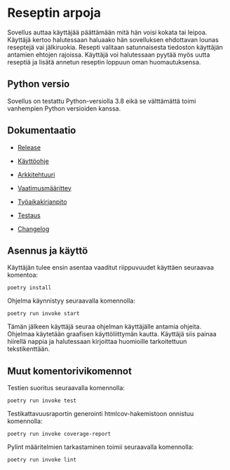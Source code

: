 # Reseptin arpoja
Sovellus auttaa käyttäjää päättämään mitä hän voisi kokata tai leipoa.
Käyttäjä kertoo halutessaan haluaako hän sovelluksen ehdottavan lounas reseptejä vai jälkiruokia.
Resepti valitaan satunnaisesta tiedoston käyttäjän antamien ehtojen rajoissa.
Käyttäjä voi halutessaan pyytää myös uutta reseptiä ja lisätä annetun reseptin loppuun oman huomautuksensa.


## Python versio
Sovellus on testattu Python-versiolla 3.8 eikä se välttämättä toimi vanhempien Python versioiden kanssa.


## Dokumentaatio

* [Release]()

* [Käyttöohje](https://github.com/evas3/ot-harjoitustyo/blob/main/dokumentaatio/kayttoohje.md)

* [Arkkitehtuuri](https://github.com/evas3/ot-harjoitustyo/blob/main/dokumentaatio/arkkitehtuuri.md)

* [Vaatimusmäärittey](https://github.com/evas3/ot-harjoitustyo/blob/main/dokumentaatio/vaatimusmaarittely.md)

* [Työaikakirjanpito](https://github.com/evas3/ot-harjoitustyo/blob/main/dokumentaatio/tyoaikakirjanpito.md)

* [Testaus](https://github.com/evas3/ot-harjoitustyo/blob/main/dokumentaatio/testaus.md)

* [Changelog](https://github.com/evas3/ot-harjoitustyo/blob/main/dokumentaatio/changelog.md)


## Asennus ja käyttö
Käyttäjän tulee ensin asentaa vaaditut riippuvuudet käyttäen seuraavaa komentoa:

	poetry install

Ohjelma käynnistyy seuraavalla komennolla:

	poetry run invoke start

Tämän jälkeen käyttäjä seuraa ohjelman käyttäjälle antamia ohjeita.
Ohjelmaa käytetään graafisen käyttöliittymän kautta. Käyttäjä siis painaa hiirellä nappia ja halutessaan kirjoittaa huomioille tarkoitettuun tekstikenttään.


## Muut komentorivikomennot
Testien suoritus seuraavalla komennolla:

	poetry run invoke test

Testikattavuusraportin generointi htmlcov-hakemistoon onnistuu komennolla:

	poetry run invoke coverage-report

Pylint määritelmien tarkastaminen toimii seuraavalla komennolla:

	poetry run invoke lint
